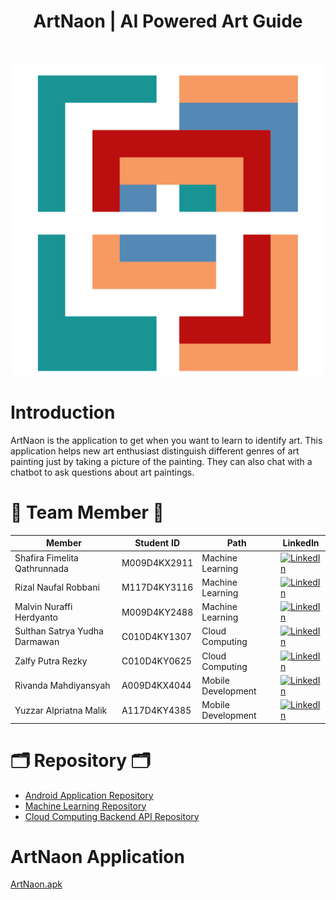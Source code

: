 <h1 align="center"> ArtNaon | AI Powered Art Guide </h1> <br>
<p align="center">
  <a>
    <img alt="ArtNaon" title="ArtNaon" src="https://github.com/ArtNaon/.github/blob/main/Profile/Logo.png" width="500" height="500">
  </a>
</p>

<p align="center">
</p>

# Introduction

ArtNaon is the application to get when you want to learn to identify art. This application helps new art enthusiast distinguish different genres of art painting just by taking a picture of the painting. They can also chat with a chatbot to ask questions about art paintings.




# 👻 Team Member 👻
| Member | Student ID | Path | LinkedIn |
| ----------- | --------- | ---------- | ------------------------------------------------------------------------------------------ |
| Shafira Fimelita Qathrunnada | M009D4KX2911 | Machine Learning | [![LinkedIn](https://img.shields.io/badge/LinkedIn-0077B5?style=for-the-badge&logo=linkedin&logoColor=white)](https://www.linkedin.com/in/shafira-fimelita-qathrunnada-a569a622b/) |
| Rizal Naufal Robbani | M117D4KY3116 | Machine Learning | [![LinkedIn](https://img.shields.io/badge/LinkedIn-0077B5?style=for-the-badge&logo=linkedin&logoColor=white)](https://www.linkedin.com/in/rizalnaufalr/) |
| Malvin Nuraffi Herdyanto | M009D4KY2488 | Machine Learning | [![LinkedIn](https://img.shields.io/badge/LinkedIn-0077B5?style=for-the-badge&logo=linkedin&logoColor=white)](https://www.linkedin.com/in/malvinherdyanto/) |
| Sulthan Satrya Yudha Darmawan | C010D4KY1307 | Cloud Computing | [![LinkedIn](https://img.shields.io/badge/LinkedIn-0077B5?style=for-the-badge&logo=linkedin&logoColor=white)](https://www.linkedin.com/in/sulthan-satrya-yudha-darmawan-4bb705178/) |
| Zalfy Putra Rezky | C010D4KY0625 | Cloud Computing | [![LinkedIn](https://img.shields.io/badge/LinkedIn-0077B5?style=for-the-badge&logo=linkedin&logoColor=white)](https://www.linkedin.com/in/zalfyputra/) |
| Rivanda Mahdiyansyah | A009D4KX4044 | Mobile Development | [![LinkedIn](https://img.shields.io/badge/LinkedIn-0077B5?style=for-the-badge&logo=linkedin&logoColor=white)](https://www.linkedin.com/in/rivandasyah/) |
| Yuzzar Alpriatna Malik | A117D4KY4385 | Mobile Development | [![LinkedIn](https://img.shields.io/badge/LinkedIn-0077B5?style=for-the-badge&logo=linkedin&logoColor=white)](https://www.linkedin.com/in/yuzzar-malik/) |


# 🗂️ Repository 🗂️
- [Android Application Repository](https://github.com/ArtNaon/ArtNaon-MD)
- [Machine Learning Repository](https://github.com/ArtNaon/ArtNaon-ML)
- [Cloud Computing Backend API Repository](https://github.com/ArtNaon/ArtNaon-CC)


# ArtNaon Application 
[ArtNaon.apk](https://drive.google.com/file/d/1mTyorDub6ogjtYLFgiq8QBOHizu8a5FF/view?usp=sharing)


<!--

**Here are some ideas to get you started:**

🙋‍♀️ A short introduction - what is your organization all about?
🌈 Contribution guidelines - how can the community get involved?
👩‍💻 Useful resources - where can the community find your docs? Is there anything else the community should know?
🍿 Fun facts - what does your team eat for breakfast?
🧙 Remember, you can do mighty things with the power of [Markdown](https://docs.github.com/github/writing-on-github/getting-started-with-writing-and-formatting-on-github/basic-writing-and-formatting-syntax)
-->
